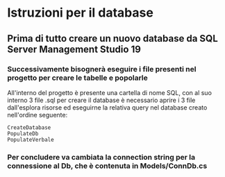 # Istruzioni per il database
## Prima di tutto creare un nuovo database da SQL Server Management Studio 19
### Successivamente bisognerà eseguire i file presenti nel progetto per creare le tabelle e popolarle
All'interno del progetto è presente una cartella di nome SQL, con al suo interno 3 file .sql per creare il database è necessario aprire i 3 file dall'esplora risorse ed eseguirne la relativa query nel database creato nell'ordine seguente:
```
CreateDatabase
PopulateDb
PopulateVerbale
```

### Per concludere va cambiata la connection string per la connessione al Db, che è contenuta in Models/ConnDb.cs
